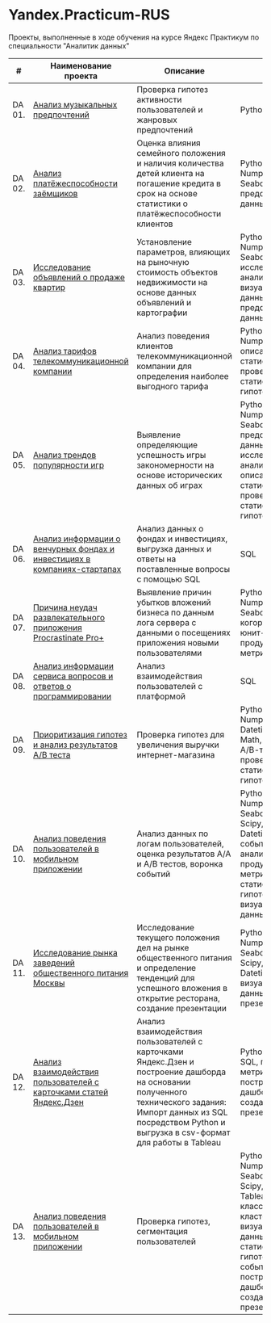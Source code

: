 # Yandex.Practicum-RUS
Проекты, выполненные в ходе обучения на курсе Яндекс Практикум по специальности "Аналитик данных"


| #    | Наименование проекта                | Описание                                                     | Стек                                                         |
| ---- | ------------------------------------------------------------ | ------------------------------------------------------------ | ------------------------------------------------------------ |
| DA 01.   | [Анализ музыкальных предпочтений](https://github.com/volovik-denis/yandex-practicum/blob/main/DA%2001%20Music%20preferences%20analysis/Яндекс%20Музыка.ipynb) | Проверка гипотез активности пользователей и жанровых предпочтений | Python, Pandas |
| DA 02.   | [Анализ платёжеспособности заёмщиков](https://github.com/volovik-denis/yandex-practicum/blob/main/DA%2002%20Bank%20credit%20scoring/Исследование%20надёжности%20заёмщиков.ipynb) | Оценка влияния семейного положения и наличия количества детей клиента на погашение кредита в срок на основе статистики о платёжеспособности клиентов | Python, Pandas, Numpy, Matplotlib, Seaborn, предобработка данных |
| DA 03.   | [Исследование объявлений о продаже квартир](https://github.com/volovik-denis/yandex-practicum/blob/main/DA%2003%20Real%20estate%20price%20analysis/Исследование%20объявлений%20о%20продаже%20квартир.ipynb) | Установление параметров, влияющих на рыночную стоимость объектов недвижимости на основе данных объявлений и картографии | Python, Pandas, Numpy, Matplotlib, Seaborn, исследовательский анализ, визуализация данных, предобработка данных |
| DA 04.   | [Анализ тарифов телекоммуникационной компании](https://github.com/volovik-denis/yandex-practicum/blob/main/DA%2004%20Telecom%20tariff%20analysis/Анализ%20тарифов%20телекоммуникационной%20компании.ipynb) | Анализ поведения клиентов телекоммуникационной компании для определения наиболее выгодного тарифа | Python, Pandas, Numpy, Scipy, описательная статистика, проверка статистических гипотез |
| DA 05.   | [Анализ трендов популярности игр](https://github.com/volovik-denis/yandex-practicum/blob/main/DA%2005%20Games%20popularity%20trends%20analysis/Анализ%20трендов%20популярности%20игр.ipynb) | Выявление определяющие успешность игры закономерности на основе исторических данных об играх | Python, Pandas, Numpy, Matplotlib, Seaborn, предобработка данных, исследовательский анализ, описательная статистика, проверка статистических гипотез |
| DA 06.   | [Анализ информации о венчурных фондах и инвестициях в компаниях-стартапах](https://github.com/volovik-denis/yandex-practicum/blob/main/DA%2006%20Basic%20SQL/Анализ%20информации%20о%20венчурных%20фондах%20и%20инвестициях%20в%20компаниях-стартапах.ipynb) | Анализ данных о фондах и инвестициях, выгрузка данных и ответы на поставленные вопросы с помощью SQL | SQL |
| DA 07.   | [Причина неудач развлекательного приложения Procrastinate Pro+](https://github.com/volovik-denis/yandex-practicum/blob/main/DA%2007%20The%20reason%20for%20application%20failures/Причина%20неудач%20развлекательного%20приложения%20Procrastinate%20Pro%2B.ipynb) | Выявление причин убытков вложений бизнеса по данным лога сервера с данными о посещениях приложения новыми пользователями| Python, Pandas, Numpy, Matplotlib, Seaborn, Scipy, когортный анализ, юнит-экономика, продуктовые метрики |
| DA 08.   | [Анализ информации сервиса вопросов и ответов о программировании](https://github.com/volovik-denis/yandex-practicum/blob/main/DA%2008%20Advanced%20SQL/Анализ%20информации%20сервиса%20вопросов%20и%20ответов%20о%20программировании.ipynb) | Анализ взаимодействия пользователей с платформой | SQL |
| DA 09.   | [Приоритизация гипотез и анализ результатов A/B теста](https://github.com/volovik-denis/yandex-practicum/blob/main/DA%2009%20Analysis%20of%20A-B%20test%20results/Приоритизация%20гипотез%20и%20анализ%20результатов%20AB%20теста.ipynb) | Проверка гипотез для увеличения выручки интернет-магазина | Python, Pandas, Numpy, Matplotlib, Datetime, Seaborn, Math, Scipy, Plotly, А/В-тестирование, проверка статистических гипотез |
| DA 10.   | [Анализ поведения пользователей в мобильном приложении](https://github.com/volovik-denis/yandex-practicum/blob/main/DA%2010%20Analysis%20of%20user%20behavior/Анализ%20поведения%20пользователей%20в%20мобильном%20приложении.ipynb) | Анализ данных по логам пользователей, оценка результатов А/А и А/В тестов, воронка событий | Python, Pandas, Numpy, Matplotlib, Seaborn, Math, Scipy, Plotly, Datetime, событийная аналитика, продуктовые метрики, проверка статистических гипотез, визуализация данных |
| DA 11.   | [Исследование рынка заведений общественного питания Москвы](https://github.com/volovik-denis/yandex-practicum/blob/main/DA%2011%20Moscow_restaurants/Исследование%20рынка%20заведений%20общественного%20питания%20Москвы.ipynb) | Исследование текущего положения дел на рынке общественного питания и определение тенденций для успешного вложения в открытие ресторана, создание презентации | Python, Pandas, Numpy, Matplotlib, Seaborn, Math, Scipy, Plotly, Datetime, визуализация данных, создание презентации |
| DA 12.   | [Анализ взаимодействия пользователей с карточками статей Яндекс.Дзен](https://github.com/volovik-denis/yandex-practicum/blob/main/DA%2012%20Tableau%20Yandex%20Dzen/Анализ%20взаимодействия%20пользователей%20с%20карточками%20статей%20Яндекс.Дзен.ipynb) | Анализ взаимодействия пользователей с карточками Яндекс.Дзен и построение дашборда на основании полученного технического задания: Импорт данных из SQL посредством Python и выгрузка в csv-формат для работы в Tableau | Python, Tableau, SQL, продуктовые метрики, построение дашбордов, создание презентации |
| DA 13.   | [Анализ поведения пользователей в мобильном приложении](https://github.com/volovik-denis/yandex-practicum/blob/main/DA%2013%20Final%20project/Анализ%20поведения%20пользователей%20в%20мобильном%20приложении.ipynb) | Проверка гипотез, сегментация пользователей | Python, Pandas, Numpy, Matplotlib, Seaborn, Math, Scipy, Plotly, SQL, Tableau, классификация, кластеризация, визуализация данных, проверка статистических гипотез, воронка событий, построение дашбордов, создание презентации |
